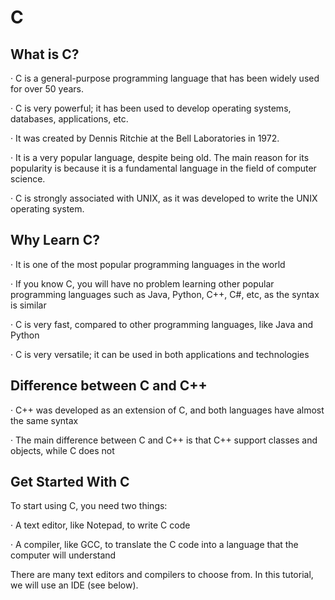 <h1>C</h1>

<h2>What is C?</h2>

<p>&#183; C is a general-purpose programming language that has been widely used for over 50 years.

&#183; C is very powerful; it has been used to develop operating systems, databases, applications, etc.

&#183; It was created by Dennis Ritchie at the Bell Laboratories in 1972.

&#183; It is a very popular language, despite being old. The main reason for its popularity is because it is a fundamental language in the field of computer science.

&#183; C is strongly associated with UNIX, as it was developed to write the UNIX operating system.</p>

<h2>Why Learn C?</h2>

<p>&#183; It is one of the most popular programming languages in the world
  
&#183; If you know C, you will have no problem learning other popular programming languages such as Java, Python, C++, C#, etc, as the syntax is similar

&#183; C is very fast, compared to other programming languages, like Java and Python

&#183; C is very versatile; it can be used in both applications and technologies</p>

<h2>Difference between C and C++</h2>

<p>&#183; C++ was developed as an extension of C, and both languages have almost the same syntax
  
&#183; The main difference between C and C++ is that C++ support classes and objects, while C does not</p>

<h2>Get Started With C</h2>

<p>To start using C, you need two things:

&#183; A text editor, like Notepad, to write C code

&#183; A compiler, like GCC, to translate the C code into a language that the computer will understand

There are many text editors and compilers to choose from. In this tutorial, we will use an IDE (see below).</p>
